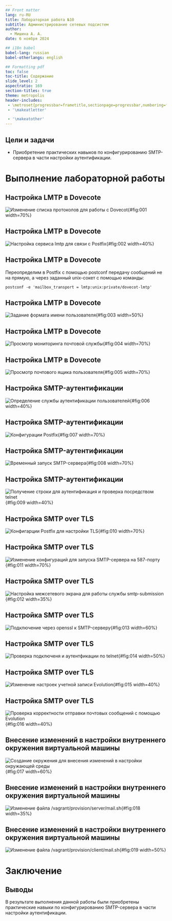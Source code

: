 ```yaml
---
## Front matter
lang: ru-RU
title: Лабораторная работа №10
subtitle: Администрирование сетевых подсистем
author:
  - Мишина А. А.
date: 6 ноября 2024

## i18n babel
babel-lang: russian
babel-otherlangs: english

## Formatting pdf
toc: false
toc-title: Содержание
slide_level: 2
aspectratio: 169
section-titles: true
theme: metropolis
header-includes:
 - \metroset{progressbar=frametitle,sectionpage=progressbar,numbering=fraction}
 - '\makeatletter'

 - '\makeatother'
---
```


## Цели и задачи

- Приобретение практических навыков по конфигурированию SMTP-сервера в части настройки аутентификации.

# Выполнение лабораторной работы

## Настройка LMTP в Dovecote

![Изменение списка протоколов для работы с Dovecot](image/1.png){#fig:001 width=70%}

## Настройка LMTP в Dovecote

![Настройка сервиса  lmtp для связи с Postfix](image/2.png){#fig:002 width=40%}

## Настройка LMTP в Dovecote

Переопределим в Postfix с помощью postconf передачу сообщений не на прямую, а через заданный unix-сокет с помощью команды:

```
postconf -e 'mailbox_transport = lmtp:unix:private/dovecot-lmtp'
```

## Настройка LMTP в Dovecote

![Задание формата имени пользователя](image/3.png){#fig:003 width=50%}

## Настройка LMTP в Dovecote

![Просмотр мониторинга почтовой службы](image/4.png){#fig:004 width=70%}

## Настройка LMTP в Dovecote

![Просмотр почтового ящика пользователя](image/5.png){#fig:005 width=70%}

## Настройка SMTP-аутентификации

![Определение службы аутентификации пользователей](image/6.png){#fig:006 width=40%}

## Настройка SMTP-аутентификации

![Конфигурации Postfix](image/7.png){#fig:007 width=70%}

## Настройка SMTP-аутентификации

![Временный запуск SMTP-сервера](image/8.png){#fig:008 width=70%}

## Настройка SMTP-аутентификации

![Получение строки для аутентификация и проверка посредством telnet](image/9.png){#fig:009 width=40%}

## Настройка SMTP over TLS

![Конфигарции Postfix для настройки TLS](image/10.png){#fig:010 width=70%}

## Настройка SMTP over TLS

![Изменение конфигураций для запуска SMTP-сервера на 587-порту](image/11.png){#fig:011 width=70%}

## Настройка SMTP over TLS

![Настройка межсетевого экрана для работы службы smtp-submission](image/12.png){#fig:012 width=35%}

## Настройка SMTP over TLS

![Подключение через openssl к SMTP-серверу](image/13.png){#fig:013 width=60%}

## Настройка SMTP over TLS

![Проверка подключеня и аутентфикации по telnet](image/14.png){#fig:014 width=50%}

## Настройка SMTP over TLS

![Изменение настроек учетной записи Evolution](image/15.png){#fig:015 width=40%}

## Настройка SMTP over TLS

![Проверка корректности отправки почтовых сообщений с помощью Evolution](image/16.png){#fig:016 width=40%}

## Внесение изменений в настройки внутреннего окружения виртуальной машины

![Создание окружения для внесения изменений в настройки окружающей среды](image/17.png){#fig:017 width=60%}

## Внесение изменений в настройки внутреннего окружения виртуальной машины

![Изменение файла /vagrant/provision/server/mail.sh](image/18.png){#fig:018 width=35%}

## Внесение изменений в настройки внутреннего окружения виртуальной машины

![Изменение файла /vagrant/provision/client/mail.sh](image/19.png){#fig:019 width=50%}

# Заключение

## Выводы

В результате выполнения данной работы были приобретены практические навыки по конфигурированию SMTP-сервера в части настройки аутентификации.